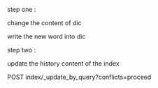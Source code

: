 
step one :

change the content of dic

write the new word into dic

step two :

update the history content of the index


POST index/_update_by_query?conflicts=proceed
